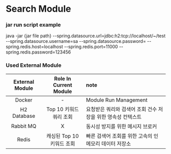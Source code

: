 # Search Module

### jar run script example

java -jar {jar file path} --spring.datasource.url=jdbc:h2:tcp://localhost/~/test --spring.datasource.username=sa --spring.datasource.password= --spring.redis.host=localhost --spring.redis.port=11000 --spring.redis.password=123456

### Used External Module

| External Module | Role In Current Module | note                               |
|:---------------:|:----------------------:|:-----------------------------------|
|     Docker      |           -            | Module Run Management              |
|   H2 Database   |    Top 10 키워드 쿼리 조회    | 요청받은 쿼리와 검색어 조회 건수 저장을 위한 영속성 컨텍스트 |
|    Rabbit MQ    |           X            | 동시성 방지를 위한 메시지 브로커                 |
|      Redis      |   캐싱된 Top 10 키워드 조회    | 빠른 검색어 조회를 위한 고속의 인 메모리 데이터 저장소    |